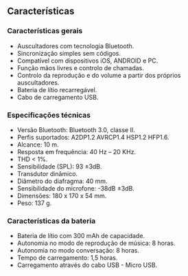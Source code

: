 ## Características

### Características gerais

- Auscultadores com tecnologia Bluetooth.
- Sincronização simples sem códigos.
- Compatível com dispositivos iOS, ANDROID e PC.
- Função mãos livres e controlo de chamadas.
- Controlo da reprodução e do volume a partir dos próprios auscultadores.
- Bateria de lítio recarregável.
- Cabo de carregamento USB.

### Especificações técnicas

- Versão Bluetooth: Bluetooth 3.0, classe II.
- Perfis suportados: A2DP1.2 AVRCP1.4 HSP1.2 HFP1.6.
- Alcance: 10 m.
- Resposta em frequência: 40 Hz – 20 KHz.
- THD < 1%.
- Sensibilidade (SPL): 93 ±3dB.
- Transdutor dinâmico.
- Diâmetro do diafragma: 40 mm.
- Sensibilidade do microfone: -38dB ±3dB.
- Dimensões: 180 x 170 x 54 mm.
- Peso: 137 g.


### Características da bateria <br/> 

- Bateria de lítio com 300 mAh de capacidade.
- Autonomia no modo de reprodução de música: 8 horas.
- Autonomia no modo conversação: 8 horas.
- Tempo de carregamento: 1,5 horas.
- Carregamento através do cabo USB - Micro USB.
